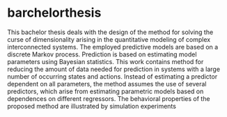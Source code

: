 # barchelorthesis
This bachelor thesis deals with the design of the method for solving the
curse of dimensionality arising in the quantitative modeling of complex interconnected
systems. The employed predictive models are based on a discrete Markov process.
Prediction is based on estimating model parameters using Bayesian statistics. This
work contains method for reducing the amount of data needed for prediction in
systems with a large number of occurring states and actions. Instead of estimating
a predictor dependent on all parameters, the method assumes the use of several
predictors, which arise from estimating parametric models based on dependences on
different regressors. The behavioral properties of the proposed method are illustrated
by simulation experiments
